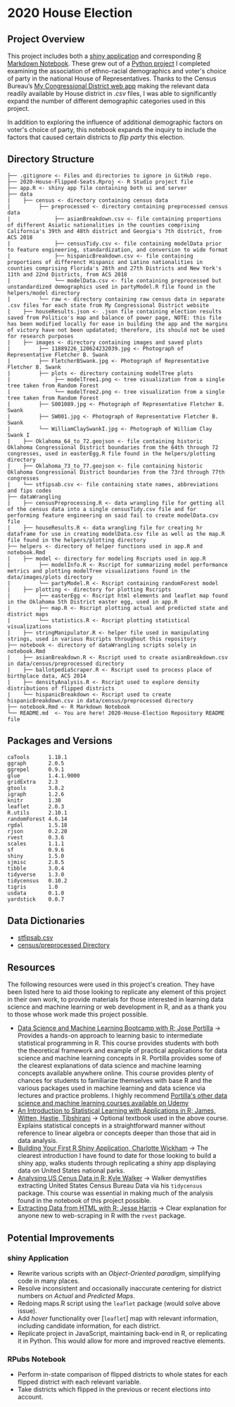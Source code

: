 # 2020 House Election

## Project Overview

This project includes both a [shiny application](https://samuelswank.shinyapps.io/2020-House-Election/) and corresponding [R Markdown Notebook](https://rpubs.com/shengjiyang/House-2020). These grew out of a [Python project](https://github.com/shengjiyang/2016-House-Election) I completed examining the association of ethno-racial demographics and voter's choice of party in the national House of Representatives. Thanks to the Census Bureau’s [My Congressional District web app](https://www.census.gov/mycd/) making the relevant data readily available by House district in *.csv* files, I was able to significantly expand the number of different demographic categories used in this project.

In addition to exploring the influence of additional demographic factors on voter's choice of party, this notebook expands the inquiry to include the factors that caused certain districts to *flip party* this election.

## Directory Structure

```
├── .gitignore <- Files and directories to ignore in GitHub repo.
├── 2020-House-Flipped-Seats.Rproj <- R Studio project file
├── app.R <- shiny app file containing both ui and server
├── data
|    ├── census <- directory containing census data
|         ├── preprocessed <- directory containing preprocessed census data
|              ├── asianBreakdown.csv <- file containing proportions of different Asiatic nationalities in the counties comprising California's 39th and 48th district and Georgia's 7th district, from ACS 2018
|              ├── censusTidy.csv <- file containing modelData prior to feature engineering, standardization, and conversion to wide format
|              ├── hispanicBreakdown.csv <- file containing proportions of differenct Hispanic and Latino nationalities in counties comprising Florida's 26th and 27th Districts and New York's 11th and 22nd Districts, from ACS 2018
|              └── modelData.csv <- file containing preprocessed but unstandardized demographics used in partyModel.R file found in the helpers/model directory
|         └── raw <- directory containing raw census data in separate .csv files for each state from My Congressional District website
|    ├── houseResults.json <- .json file containing election results saved from Politico's map and balance of power page, NOTE: this file has been modified locally for ease in building the app and the margins of victory have not been updatated; therefore, its should not be used for research purposes
|    ├── images <- directory containing images and saved plots
|         ├── 11889226_120624232039.jpg <- Photograph of Representative Fletcher B. Swank
|         ├── FletcherBSwank.jpg <- Photograph of Representative Fletcher B. Swank
|         ├── plots <- directory containing modelTree plots
|              ├── modelTree1.png <- tree visualization from a single tree taken from Random Forest
|              └── modelTree2.png <- tree visualization from a single tree taken from Random Forest
|         ├── S001089.jpg <- Photograph of Representative Fletcher B. Swank
|         ├── SW001.jpg <- Photograph of Representative Fletcher B. Swank
|         └── WilliamClaySwankI.jpg <- Photograph of William Clay Swank I
|    ├── Oklahoma_64_to_72.geojson <- file containing historic Oklahoma Congressional District boundaries from the 64th through 72 congresses, used in easterEgg.R file found in the helpers/plotting directory
|    ├── Oklahoma_73_to_77.geojson <- file containing historic Oklahoma Congressional District boundaries from the 73rd through 77th congresses 
|    └── stfipsab.csv <- file containing state names, abbreviations and fips codes
├── dataWrangling
|    ├── censusPreprocessing.R <- data wrangling file for getting all of the census data into a single censusTidy.csv file and for performing feature engineering on said fail to create modelData.csv file
|    ├── houseResults.R <- data wrangling file for creating hr dataframe for use in creating modelData.csv file as well as the map.R file found in the helpers/plotting directory
├── helpers <- directory of helper functions used in app.R and notebook.Rmd
|    ├── model <- directory for modeling Rscripts used in app.R
|         ├── modelInfo.R <- Rscript for summarizing model performance metrics and plotting modelTree visualizations found in the data/images/plots directory
|         └── partyModel.R <- Rscript containing randomForest model
|    ├── plotting <- directory for plotting Rscripts
|         ├── easterEgg <- Rscript html elements and leaflet map found in the Oklahoma 5th District easter egg, used in app.R
|         ├── map.R <- Rscript plotting actual and predicted state and district maps
|         └── statistics.R <- Rscript plotting statistical visualizations
|    ├── stringManipulator.R <- helper file used in manipulating strings, used in various Rscripts throughout this repository
├── notebook <- directory of dataWrangling scripts solely in notebook.Rmd
|    ├── asianBreakdown.R <- Rscript used to create asianBreakdown.csv in data/census/preprocessed directory
|    ├── ballotpediaScraper.R <- Rscript used to process place of birthplace data, ACS 2014
|    ├── densityAnalysis.R <- Rscript used to explore density distributions of flipped districts
|    └── hispanicBreakdown <- Rscript used to create hispanicBreakdown.csv in data/census/preprocessed directory
├── notebook.Rmd <- R Markdown Notebook
└── README.md  <- You are here! 2020-House-Election Repository README file
```

## Packages and Versions

```
caTools      1.18.1
ggraph       2.0.5
ggrepel      0.9.1
glue         1.4.1.9000
gridExtra    2.3
gtools       3.8.2
igraph       1.2.6
knitr        1.30
leaflet      2.0.3
R.utils      2.10.1
randomForest 4.6.14
rgdal        1.5.18
rjson        0.2.20
rvest        0.3.6
scales       1.1.1
sf           0.9.6
shiny        1.5.0
sjmisc       2.8.5
tibble       3.0.4
tidyverse    1.3.0
tidycensus   0.10.2
tigris       1.0
usdata       0.1.0
yardstick    0.0.7
```

## Data Dictionaries

- [stfipsab.csv](data/DATADICTIONARY.md)
- [census/preprocessed Directory](data/census/demographics/preprocessed/DATADICTIONARY.md)

## Resources

The following resources were used in this project's creation. They have been listed here to aid those looking to replicate any element of this project in their own work, to provide materials for those interested in learning data science and machine learning or web development in R, and as a thank you to those whose work made this project possible.

- [Data Science and Machine Learning Bootcamp with R; Jose Portilla](https://www.udemy.com/course/data-science-and-machine-learning-bootcamp-with-r/) -> Provides a hands-on approach to learning basic to intermediate statistical programming in R. This course provides students with both the theoretical framework and example of practical applications for data science and machine learning concepts in R. Portilla provides some of the clearest explanations of data science and machine learning concepts available anywhere online. This course provides plenty of chances for students to familiarize themselves with base R and the various packages used in machine learning and data science via lectures and practice problems. I highly recommend [Portilla's other data science and machine learning courses available on Udemy](https://www.udemy.com/user/joseportilla/)
- [An Introduction to Statistical Learning with Applications in R; James, Witten, Hastie, Tibshirani](https://www.statlearning.com/) -> Optional textbook used in the above course. Explains statistical concepts in a straightforward manner without reference to linear algebra or concepts deeper than those that aid in data analysis.
- [Building Your First R Shiny Application, Charlotte Wickham](https://app.pluralsight.com/library/courses/building-first-r-shiny-application/) -> The clearest introduction I have found to date for those looking to build a shiny app, walks students through replicating a shiny app displaying data on United States national parks. 
- [Analysing US Cenus Data in R; Kyle Walker](https://campus.datacamp.com/courses/analyzing-us-census-data-in-r/) -> Walker demystifies extracting United States Census Bureau Data via his `tidycensus` package. This course was essential in making much of the analysis found in the notebook of this project possible.
- [Extracting Data from HTML with R; Jesse Harris](https://app.pluralsight.com/library/courses/extracting-data-from-html-with-r/) -> Clear explanation for anyone new to web-scraping in R with the `rvest` package.

## Potential Improvements

### shiny Application

- Rewrite various scripts with an *Object-Oriented paradigm*, simplifying code in many places.
- Resolve inconsistent and occasionally inaccurate centering for district numbers on *Actual* and *Predicted Maps*.
- Redoing maps.R script using the `leaflet` package (would solve above issue).
- Add *hover* functionality over [`leaflet`] map with relevant information, including candidate information, for each district.
- Replicate project in JavaScript, maintaining back-end in R, or replicating it in Python. This would allow for more and improved reactive elements.

### RPubs Notebook

- Perform in-state comparison of flipped districts to whole states for each flipped district with each relevant variable.
- Take districts which flipped in the previous or recent elections into account.